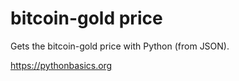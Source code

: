 # bitcoin-gold price 

Gets the bitcoin-gold price with Python (from JSON).

https://pythonbasics.org
